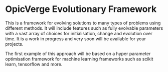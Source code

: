 # OpicVerge Evolutionary Framework

This is a framework for evolving solutions to many types of problems using different methods. It will include features such as fully evolvable parameters with a vast array of choices for initialisation, change and evolution over time. It is a work in progress and very soon will be available for your projects. 

The first example of this approach will be based on a hyper parameter optimisation framework for machine learning frameworks such as scikit learn, tensorflow and more.
